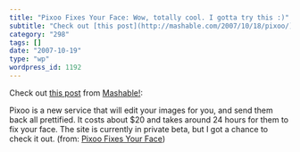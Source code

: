 ```yaml
---
title: "Pixoo Fixes Your Face: Wow, totally cool. I gotta try this :)"
subtitle: "Check out [this post](http://mashable.com/2007/10/18/pixoo/) from [Mashable!](http://mashable.com):"
category: "298"
tags: []
date: "2007-10-19"
type: "wp"
wordpress_id: 1192
---
```

Check out [this post](http://mashable.com/2007/10/18/pixoo/) from [Mashable!](http://mashable.com): 
> 
 Pixoo is a new service that will edit your images for you, and send them back all prettified. It costs about $20 and takes around 24 hours for them to fix your face. The site is currently in private beta, but I got a chance to check it out. 
 (from: [Pixoo Fixes Your Face](http://mashable.com/2007/10/18/pixoo/))